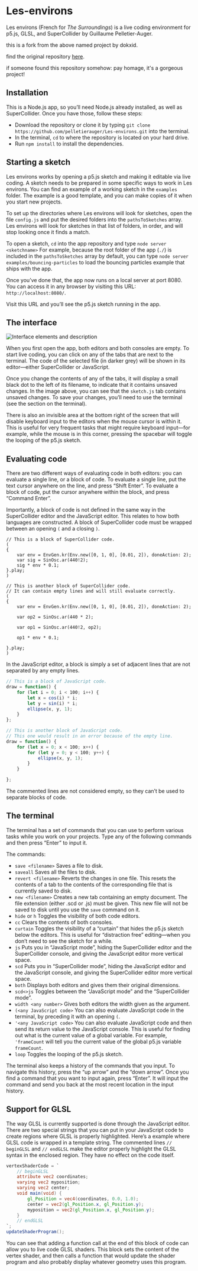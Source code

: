 # Les-environs

Les environs (French for *The Surroundings*) is a live coding environment for p5.js, GLSL, and SuperCollider by Guillaume Pelletier-Auger.

this is a fork from the above named project by dokxid.

find the original repository [here](https://github.com/pelletierauger/Les-environs). 

if someone found this repository somehow: pay homage, it's a gorgeous project!

## Installation

This is a Node.js app, so you’ll need Node.js already installed, as well as SuperCollider. Once you have those, follow these steps:

* Download the repository or clone it by typing `git clone https://github.com/pelletierauger/Les-environs.git` into the terminal.
* In the terminal, `cd` to where the repository is located on your hard drive.
* Run `npm install` to install the dependencies.

## Starting a sketch

Les environs works by opening a p5.js sketch and making it editable via live coding. A sketch needs to be prepared in some specific ways to work in Les environs. You can find an example of a working sketch in the `examples` folder. The example is a good template, and you can make copies of it when you start new projects.

To set up the directories where Les environs will look for sketches, open the file `config.js` and put the desired folders into the `pathsToSketches` array. Les environs will look for sketches in that list of folders, in order, and will stop looking once it finds a match.

To open a sketch, `cd` into the app repository and type `node server <sketchname>` For example, because the root folder of the app (`./`) is included in the `pathsToSketches` array by default, you can type `node server examples/bouncing-particles` to load the bouncing particles example that ships with the app.

Once you’ve done that, the app now runs on a local server at port 8080. You can access it in any browser by visiting this URL: `http://localhost:8080/`.

Visit this URL and you’ll see the p5.js sketch running in the app.

## The interface

![Interface elements and description](https://dl.dropboxusercontent.com/s/376jrfqcgt089x1/interface-2.png)

When you first open the app, both editors and both consoles are empty. To start live coding, you can click on any of the tabs that are next to the terminal. The code of the selected file (in darker grey) will be shown in its editor—either SuperCollider or JavaScript.

Once you change the contents of any of the tabs, it will display a small black dot to the left of its filename, to indicate that it contains unsaved changes. In the image above, you can see that the `sketch.js` tab contains unsaved changes. To save your changes, you’ll need to use the terminal (see the section on the terminal).

There is also an invisible area at the bottom right of the screen that will disable keyboard input to the editors when the mouse cursor is within it. This is useful for very frequent tasks that might require keyboard input—for example, while the mouse is in this corner, pressing the spacebar will toggle the looping of the p5.js sketch.


## Evaluating code

There are two different ways of evaluating code in both editors: you can evaluate a single line, or a block of code. To evaluate a single line, put the text cursor anywhere on the line, and press “Shift Enter”. To evaluate a block of code, put the cursor anywhere within the block, and press “Command Enter”.

Importantly, a block of code is not defined in the same way in the SuperCollider editor and the JavaScript editor. This relates to how both languages are constructed. A block of SuperCollider code must be wrapped between an opening `(` and a closing `)`.

```supercollider
// This is a block of SuperCollider code.
(
{
    var env = EnvGen.kr(Env.new([0, 1, 0], [0.01, 2]), doneAction: 2);
    var sig = SinOsc.ar(440!2);
    sig * env * 0.1;
}.play;
)

// This is another block of SuperCollider code. 
// It can contain empty lines and will still evaluate correctly.
(
{
    var env = EnvGen.kr(Env.new([0, 1, 0], [0.01, 2]), doneAction: 2);

    var op2 = SinOsc.ar(440 * 2);

    var op1 = SinOsc.ar(440!2, op2);

    op1 * env * 0.1;

}.play;
)
```

In the JavaScript editor, a block is simply a set of adjacent lines that are not separated by any empty lines.

```javascript
// This is a block of JavaScript code.
draw = function() {
    for (let i = 0; i < 100; i++) {
        let x = cos(i) * i;
        let y = sin(i) * i;
        ellipse(x, y, 1);
    }
};

// This is another block of JavaScript code. 
// This one would result in an error because of the empty line.
draw = function() {
    for (let x = 0; x < 100; x++) {
        for (let y = 0; y < 100; y++) {
            ellipse(x, y, 1);
        }
    }

};
```

The commented lines are not considered empty, so they can’t be used to separate blocks of code.

## The terminal

The terminal has a set of commands that you can use to perform various tasks while you work on your projects. Type any of the following commands and then press “Enter” to input it.

The commands:

* `save <filename>` Saves a file to disk.
* `saveall` Saves all the files to disk.
* `revert <filename>` Reverts the changes in one file. This resets the contents of a tab to the contents of the corresponding file that is currently saved to disk.
* `new <filename>` Creates a new tab containing an empty document. The file extension (either .scd or .js) must be given. This new file will not be saved to disk until you use the `save` command on it.
* `hide` or `h` Toggles the visibility of both code editors.
* `cc` Clears the contents of both consoles.
* `curtain` Toggles the visibility of a “curtain” that hides the p5.js sketch below the editors. This is useful for “distraction free” editing—when you don’t need to see the sketch for a while.
* `js` Puts you in “JavaScript mode”, hiding the SuperCollider editor and the SuperCollider console, and giving the JavaScript editor more vertical space.
*  `scd` Puts you in “SuperCollider mode”, hiding the JavaScript editor and the JavaScript console, and giving the SuperCollider editor more vertical space.
* `both` Displays both editors and gives them their original dimensions.
* `scd<>js` Toggles between the “JavaScript mode” and the “SuperCollider mode”.
* `width <any number>` Gives both editors the width given as the argument.
* `(<any JavaScript code>` You can also evaluate JavaScript code in the terminal, by preceding it with an opening `(`.
* `'<any JavaScript code>` You can also evaluate JavaScript code and then send its return value to the JavaScript console. This is useful for finding out what is the current value of a global variable. For example, `'frameCount` will tell you the current value of the global p5.js variable `frameCount`.
* `loop` Toggles the looping of the p5.js sketch.

The terminal also keeps a history of the commands that you input. To navigate this history, press the “up arrow” and the “down arrow”. Once you find a command that you want to input again, press “Enter”. It will input the command and send you back at the most recent location in the input history.

## Support for GLSL

The way GLSL is currently supported is done through the JavaScript editor. There are two special strings that you can put in your JavaScript code to create regions where GLSL is properly highlighted. Here’s a example where GLSL code is wrapped in a template string. The commented lines `// beginGLSL` and `// endGLSL` make the editor properly highlight the GLSL syntax in the enclosed region. They have no effect on the code itself.

```glsl
vertexShaderCode = `
    // beginGLSL
    attribute vec2 coordinates;
    varying vec2 myposition;
    varying vec2 center;
    void main(void) {
        gl_Position = vec4(coordinates, 0.0, 1.0);
        center = vec2(gl_Position.x, gl_Position.y);
        myposition = vec2(gl_Position.x, gl_Position.y);
    }
    // endGLSL
`;
updateShaderProgram();
```

You can see that adding a function call at the end of this block of code can allow you to live code GLSL shaders. This block sets the content of the vertex shader, and then calls a function that would update the shader program and also probably display whatever geometry uses this program.